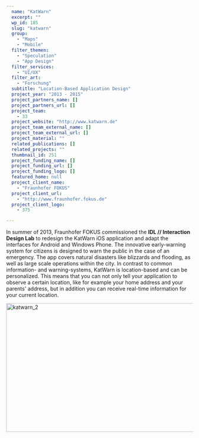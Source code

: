 ```yaml
---
  name: "KatWarn"
  excerpt: ""
  wp_id: 185
  slug: "katwarn"
  group: 
    - "Maps"
    - "Mobile"
  filter_themen: 
    - "Speculation"
    - "App Design"
  filter_services: 
    - "UI/UX"
  filter_art: 
    - "Forschung"
  subtitle: "Location-Based Application Design"
  project_year: "2013 - 2015"
  project_partners_name: []
  project_partners_url: []
  project_team: 
    - 33
  project_website: "http://www.katwarn.de"
  project_team_external_name: []
  project_team_external_url: []
  project_material: ""
  related_publications: []
  related_projects: ""
  thumbnail_id: 251
  project_funding_name: []
  project_funding_url: []
  project_funding_logo: []
  featured_home: null
  project_client_name: 
    - "Fraunhofer FOKUS"
  project_client_url: 
    - "http://www.fraunhofer.fokus.de"
  project_client_logo: 
    - 375

---
```


In summer of 2013, Fraunhofer FOKUS commissioned the <strong>IDL // Interaction Design Lab</strong> to redesign the KatWarn iOS application and adapt the interfaces for Android and Windows Phone. The innovative early-warning system for citizens is designed to warn the public in the case of an emergency. The app covers natural disasters like blizzards and flooding, as well as large scale operations within the city. In contrast to common information- and warning-systems, KatWarn is location-based and can be personalized. This means that you can not only tell your application to observe a certain location, like for example your home address and your parents' address, but in addition you can receive real-time information for your current location.

<a href="http://dev.jorditost.com/idl/wp-content/uploads/2015/11/katwarn_2.jpg"><img class="alignnone wp-image-252 size-content-image" src="http://dev.jorditost.com/idl/wp-content/uploads/2015/11/katwarn_2-660x347.jpg" alt="katwarn_2" width="660" height="347" /></a>